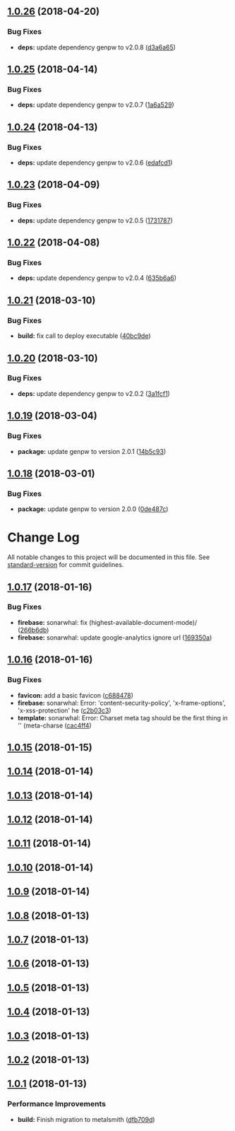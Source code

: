 <a name="1.0.26"></a>
## [1.0.26](https://github.com/genpw/genpw.com/compare/v1.0.25...v1.0.26) (2018-04-20)


### Bug Fixes

* **deps:** update dependency genpw to v2.0.8 ([d3a6a65](https://github.com/genpw/genpw.com/commit/d3a6a65))

<a name="1.0.25"></a>
## [1.0.25](https://github.com/genpw/genpw.com/compare/v1.0.24...v1.0.25) (2018-04-14)


### Bug Fixes

* **deps:** update dependency genpw to v2.0.7 ([1a6a529](https://github.com/genpw/genpw.com/commit/1a6a529))

<a name="1.0.24"></a>
## [1.0.24](https://github.com/genpw/genpw.com/compare/v1.0.23...v1.0.24) (2018-04-13)


### Bug Fixes

* **deps:** update dependency genpw to v2.0.6 ([edafcd1](https://github.com/genpw/genpw.com/commit/edafcd1))

<a name="1.0.23"></a>
## [1.0.23](https://github.com/genpw/genpw.com/compare/v1.0.22...v1.0.23) (2018-04-09)


### Bug Fixes

* **deps:** update dependency genpw to v2.0.5 ([1731787](https://github.com/genpw/genpw.com/commit/1731787))

<a name="1.0.22"></a>
## [1.0.22](https://github.com/genpw/genpw.com/compare/v1.0.21...v1.0.22) (2018-04-08)


### Bug Fixes

* **deps:** update dependency genpw to v2.0.4 ([635b6a6](https://github.com/genpw/genpw.com/commit/635b6a6))

<a name="1.0.21"></a>
## [1.0.21](https://github.com/genpw/genpw.com/compare/v1.0.20...v1.0.21) (2018-03-10)


### Bug Fixes

* **build:** fix call to deploy executable ([40bc9de](https://github.com/genpw/genpw.com/commit/40bc9de))

<a name="1.0.20"></a>
## [1.0.20](https://github.com/genpw/genpw.com/compare/v1.0.19...v1.0.20) (2018-03-10)


### Bug Fixes

* **deps:** update dependency genpw to v2.0.2 ([3a1fcf1](https://github.com/genpw/genpw.com/commit/3a1fcf1))

<a name="1.0.19"></a>
## [1.0.19](https://github.com/genpw/genpw.com/compare/v1.0.18...v1.0.19) (2018-03-04)


### Bug Fixes

* **package:** update genpw to version 2.0.1 ([14b5c93](https://github.com/genpw/genpw.com/commit/14b5c93))

<a name="1.0.18"></a>
## [1.0.18](https://github.com/genpw/genpw.com/compare/v1.0.17...v1.0.18) (2018-03-01)


### Bug Fixes

* **package:** update genpw to version 2.0.0 ([0de487c](https://github.com/genpw/genpw.com/commit/0de487c))

# Change Log

All notable changes to this project will be documented in this file. See [standard-version](https://github.com/conventional-changelog/standard-version) for commit guidelines.

<a name="1.0.17"></a>
## [1.0.17](https://github.com/genpw/genpw.com/compare/v1.0.16...v1.0.17) (2018-01-16)


### Bug Fixes

* **firebase:** sonarwhal: fix (highest-available-document-mode)/ ([266b6db](https://github.com/genpw/genpw.com/commit/266b6db))
* **firebase:** sonarwhal: update google-analytics ignore url ([169350a](https://github.com/genpw/genpw.com/commit/169350a))



<a name="1.0.16"></a>
## [1.0.16](https://github.com/genpw/genpw.com/compare/v1.0.15...v1.0.16) (2018-01-16)


### Bug Fixes

* **favicon:** add a basic favicon ([c688478](https://github.com/genpw/genpw.com/commit/c688478))
* **firebase:** sonarwhal: Error: 'content-security-policy', 'x-frame-options', 'x-xss-protection' he ([c2b03c3](https://github.com/genpw/genpw.com/commit/c2b03c3))
* **template:** sonarwhal: Error: Charset meta tag should be the first thing in '<head>' (meta-charse ([cac4ff4](https://github.com/genpw/genpw.com/commit/cac4ff4))



<a name="1.0.15"></a>
## [1.0.15](https://github.com/genpw/genpw.com/compare/v1.0.14...v1.0.15) (2018-01-15)



<a name="1.0.14"></a>
## [1.0.14](https://github.com/genpw/genpw.com/compare/v1.0.13...v1.0.14) (2018-01-14)



<a name="1.0.13"></a>
## [1.0.13](https://github.com/genpw/genpw.com/compare/v1.0.12...v1.0.13) (2018-01-14)



<a name="1.0.12"></a>
## [1.0.12](https://github.com/genpw/genpw.com/compare/v1.0.11...v1.0.12) (2018-01-14)



<a name="1.0.11"></a>
## [1.0.11](https://github.com/genpw/genpw.com/compare/v1.0.10...v1.0.11) (2018-01-14)



<a name="1.0.10"></a>
## [1.0.10](https://github.com/genpw/genpw.com/compare/v1.0.9...v1.0.10) (2018-01-14)



<a name="1.0.9"></a>
## [1.0.9](https://github.com/genpw/genpw.com/compare/v1.0.8...v1.0.9) (2018-01-14)



<a name="1.0.8"></a>
## [1.0.8](https://github.com/genpw/genpw.com/compare/v1.0.7...v1.0.8) (2018-01-13)



<a name="1.0.7"></a>
## [1.0.7](https://github.com/genpw/genpw.com/compare/v1.0.6...v1.0.7) (2018-01-13)



<a name="1.0.6"></a>
## [1.0.6](https://github.com/genpw/genpw.com/compare/v1.0.5...v1.0.6) (2018-01-13)



<a name="1.0.5"></a>
## [1.0.5](https://github.com/genpw/genpw.com/compare/v1.0.4...v1.0.5) (2018-01-13)



<a name="1.0.4"></a>
## [1.0.4](https://github.com/genpw/genpw.com/compare/v1.0.3...v1.0.4) (2018-01-13)



<a name="1.0.3"></a>
## [1.0.3](https://github.com/genpw/genpw.com/compare/v1.0.2...v1.0.3) (2018-01-13)



<a name="1.0.2"></a>
## [1.0.2](https://github.com/genpw/genpw.com/compare/v1.0.1...v1.0.2) (2018-01-13)



<a name="1.0.1"></a>
## [1.0.1](https://github.com/genpw/genpw.com/compare/v1.0.0...v1.0.1) (2018-01-13)


### Performance Improvements

* **build:** Finish migration to metalsmith ([dfb709d](https://github.com/genpw/genpw.com/commit/dfb709d))
